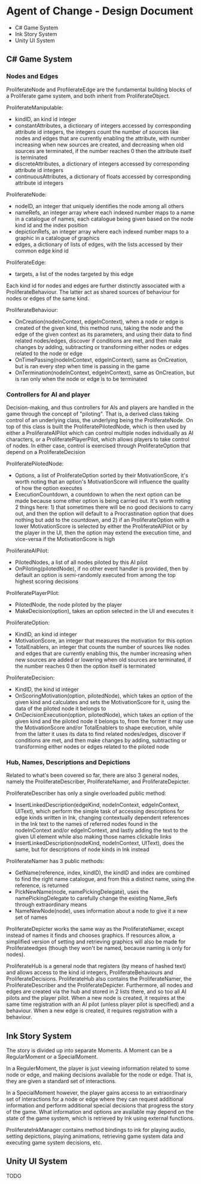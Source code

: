 # Agent of Change - Design Document

- C# Game System
- Ink Story System
- Unity UI System

## C# Game System

### Nodes and Edges

ProliferateNode and ProfilerateEdge are the fundamental building blocks of a Proliferate game system, and both inherit from ProliferateObject.

ProliferateManipulable:
- kindID, an kind id integer
- constantAttributes, a dictionary of integers accessed by corresponding attribute id integers, the integers count the number of sources like nodes and edges that are currently enabling the attribute, with number increasing when new sources are created, and decreasing when old sources are terminated, if the number reaches 0 then the attribute itself is terminated
- discreteAttributes, a dictionary of integers accessed by corresponding attribute id integers
- continuousAttributes, a dictionary of floats accessed by corresponding attribute id integers

ProliferateNode:
- nodeID, an integer that uniquely identifies the node among all others
- nameRefs, an integer array where each indexed number maps to a name in a catalogue of names, each catalogue being given based on the node kind id and the index position
- depictionRefs, an integer array where each indexed number maps to a graphic in a catalogue of graphics
- edges, a dictionary of lists of edges, with the lists accessed by their common edge kind id

ProliferateEdge:
- targets, a list of the nodes targeted by this edge

Each kind id for nodes and edges are further distinctly associated with a ProliferateBehaviour. The latter act as shared sources of behaviour for nodes or edges of the same kind.

ProliferateBehaviour:
- OnCreation(nodeInContext, edgeInContext), when a node or edge is created of the given kind, this method runs, taking the node and the edge of the given context as its parameters, and using their data to find related nodes/edges, discover if conditions are met, and then make changes by adding, subtracting or transforming either nodes or edges related to the node or edge
- OnTimePassing(nodeInContext, edgeInContext), same as OnCreation, but is ran every step when time is passing in the game
- OnTermination(nodeInContext, edgeInContext), same as OnCreation, but is ran only when the node or edge is to be terminated

### Controllers for AI and player

Decision-making, and thus controllers for AIs and players are handled in the game through the concept of "piloting". That is, a derived class taking control of an underlying class, the underlying being the ProliferateNode. On top of this class is built the ProliferatePilotedNode, which is then used by either a ProliferateAIPilot which can control multiple nodes individually as AI characters, or a ProliferatePlayerPilot, which allows players to take control of nodes. In either case, control is exercised through ProliferateOption that depend on a ProliferateDecision

ProliferatePilotedNode:
- Options, a list of ProliferateOption sorted by their MotivationScore, it's worth noting that an option's MotivationScore will influence the quality of how the option executes
- ExecutionCountdown, a countdown to when the next option can be made because some other option is being carried out. It's worth noting 2 things here: 1) that sometimes there will be no good decisions to carry out, and then the option will default to a Procrastination option that does nothing but add to the countdown, and 2) if an ProliferateOption with a lower MotivationScore is selected by either the ProliferateAIPilot or by the player in the UI, then the option may extend the execution time, and vice-versa if the MotivationScore is high

ProliferateAIPilot:
- PilotedNodes, a list of all nodes piloted by this AI pilot
- OnPiloting(pilotedNode), if no other event handler is provided, then by default an option is semi-randomly executed from among the top highest scoring decisions

ProliferatePlayerPilot:
- PilotedNode, the node piloted by the player
- MakeDecision(option), takes an option selected in the UI and executes it

ProliferateOption:
- KindID, an kind id integer
- MotivationScore, an integer that measures the motivation for this option
- TotalEnablers, an integer that counts the number of sources like nodes and edges that are currently enabling this, the number increasing when new sources are added or lowering when old sources are terminated, if the number reaches 0 then the option itself is terminated

ProliferateDecision:
- KindID, the kind id integer
- OnScoringMotivation(option, pilotedNode), which takes an option of the given kind and calculates and sets the MotivationScore for it, using the data of the piloted node it belongs to
- OnDecisionExecution(option, pilotedNode), which takes an option of the given kind and the piloted node it belongs to, from the former it may use the MotivationScore and/or TotalEnablers to shape execution, while from the latter it uses its data to find related nodes/edges, discover if conditions are met, and then make changes by adding, subtracting or transforming either nodes or edges related to the piloted node

### Hub, Names, Descriptions and Depictions

Related to what's been covered so far, there are also 3 general nodes, namely the ProliferateDescriber, ProliferateNamer, and ProliferateDepicter.

ProliferateDescriber has only a single overloaded public method:
- InsertLinkedDescription(edgeKind, nodeInContext, edgeInContext, UIText), which perform the simple task of accessing descriptions for edge kinds written in Ink, changing contextually dependent references in the Ink text to the names of referred nodes found in the nodeInContext and/or edgeInContext, and lastly adding the text to the given UI element while also making those names clickable links
- InsertLinkedDescription(nodeKind, nodeInContext, UIText), does the same, but for descriptions of node kinds in Ink instead

ProliferateNamer has 3 public methods:
- GetName(reference, index, kindID), the kindID and index are combined to find the right name catalogue, and from this a distinct name, using the reference, is returned
- PickNewName(node, namePickingDelegate), uses the namePickingDelegate to carefully change the existing Name_Refs through extraordinary means
- NameNewNode(node), uses information about a node to give it a new set of names

ProliferateDepicter works the same way as the ProliferateNamer, except instead of names it finds and chooses graphics. If resources allow, a simplified version of setting and retrieving graphics will also be made for Proliferateedges (though they won't be named, because naming is only for nodes).

ProliferateHub is a general node that registers (by means of hashed text) and allows access to the kind id integers, ProliferateBehaviours and ProliferateDecisions. ProliferateHub also contains the ProliferateNamer, the ProliferateDescriber and the ProliferateDepicter. Furthermore, all nodes and edges are created via the hub and stored in 2 lists there, and so too all AI pilots and the player pilot. When a new node is created, it requires at the same time registration with an AI pilot (unless player pilot is specified) and a behaviour. When a new edge is created, it requires registration with a behaviour.

## Ink Story System

The story is divided up into separate Moments. A Moment can be a RegularMoment or a SpecialMoment.

In a RegulerMoment, the player is just viewing information related to some node or edge, and making decisions available for the node or edge. That is, they are given a standard set of interactions.

In a SpecialMoment however, the player gains access to an extraordinary set of interactions for a node or edge where they can request additional information and perform additional special decisions that progress the story of the game. What information and options are available may depend on the state of the game system, which is retrieved by Ink using external functions.

ProliferateInkManager contains method bindings to ink for playing audio, setting depictions, playing animations, retrieving game system data and executing game system decisions, etc.

## Unity UI System

TODO
